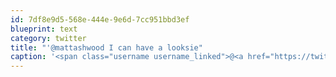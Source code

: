 ```yaml
---
id: 7df8e9d5-568e-444e-9e6d-7cc951bbd3ef
blueprint: text
category: twitter
title: "'@mattashwood I can have a looksie"
caption: '<span class="username username_linked">@<a href="https://twitter.com/mattashwood" title="Matt Ashwood">mattashwood</a></span> I can have a looksie'
---
```

